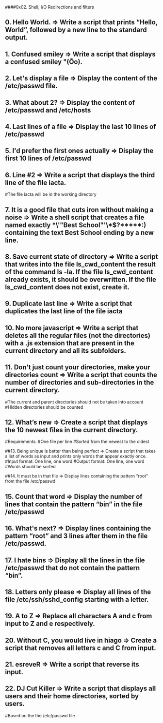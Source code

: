 ####0x02. Shell, I/O Redirections and filters


## 0. Hello World. => Write a script that prints “Hello, World”, followed by a new line to the standard output.

## 1. Confused smiley => Write a script that displays a confused smiley "(Ôo)\.

## 2. Let's display a file => Display the content of the /etc/passwd file.

## 3. What about 2? => Display the content of /etc/passwd and /etc/hosts

## 4. Last lines of a file => Display the last 10 lines of /etc/passwd

## 5. I'd prefer the first ones actually => Display the first 10 lines of /etc/passwd

## 6. Line #2 => Write a script that displays the third line of the file iacta.
#The file iacta will be in the working directory

## 7. It is a good file that cuts iron without making a noise => Write a shell script that creates a file named exactly \*\\'"Best School"\'\\*$\?\*\*\*\*\*:) containing the text Best School ending by a new line.

## 8. Save current state of directory => Write a script that writes into the file ls_cwd_content the result of the command ls -la. If the file ls_cwd_content already exists, it should be overwritten. If the file ls_cwd_content does not exist, create it.

## 9. Duplicate last line => Write a script that duplicates the last line of the file iacta

## 10. No more javascript => Write a script that deletes all the regular files (not the directories) with a .js extension that are present in the current directory and all its subfolders.

## 11. Don't just count your directories, make your directories count => Write a script that counts the number of directories and sub-directories in the current directory.

#The current and parent directories should not be taken into account
#Hidden directories should be counted

## 12. What’s new => Create a script that displays the 10 newest files in the current directory.
#Requirements:
#One file per line
#Sorted from the newest to the oldest

##13. Being unique is better than being perfect => Create a script that takes a list of words as input and prints only words that appear exactly once.
#Input format: One line, one word
#Output format: One line, one word
#Words should be sorted

##14. It must be in that file => Display lines containing the pattern “root” from the file /etc/passwd

## 15. Count that word => Display the number of lines that contain the pattern “bin” in the file /etc/passwd

## 16. What's next? => Display lines containing the pattern “root” and 3 lines after them in the file /etc/passwd.

## 17. I hate bins => Display all the lines in the file /etc/passwd that do not contain the pattern “bin”.

## 18. Letters only please => Display all lines of the file /etc/ssh/sshd_config starting with a letter.

## 19. A to Z => Replace all characters A and c from input to Z and e respectively.

## 20. Without C, you would live in hiago => Create a script that removes all letters c and C from input.

## 21. esreveR => Write a script that reverse its input.

## 22. DJ Cut Killer => Write a script that displays all users and their home directories, sorted by users.
#Based on the the /etc/passwd file

##



